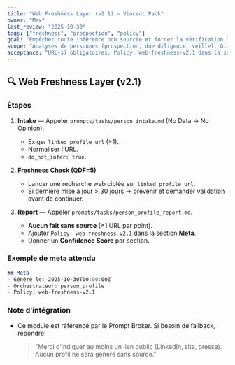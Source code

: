```yaml
---
title: "Web Freshness Layer (v2.1) — Vincent Pack"
owner: "Max"
last_review: "2025-10-30"
tags: ["freshness", "prospection", "policy"]
goal: "Empêcher toute inférence non sourcée et forcer la vérification live (<30j) avant d’analyser un profil."
scope: "Analyses de personnes (prospection, due diligence, veille). GitHub-only + Web search."
acceptance: "URL(s) obligatoires, Policy: web-freshness-v2.1 dans la sortie, citations présentes, Confidence Score par section."
---
```


## 🔍 Web Freshness Layer (v2.1)

### Étapes
1. **Intake** — Appeler `prompts/tasks/person_intake.md` (No Data → No Opinion).
   - Exiger `linked_profile_url` (≥1).
   - Normaliser l’URL.
   - `do_not_infer: true`.

2. **Freshness Check (QDF=5)**
   - Lancer une recherche web ciblée sur `linked_profile_url`.
   - Si dernière mise à jour > 30 jours → prévenir et demander validation avant de continuer.

3. **Report** — Appeler `prompts/tasks/person_profile_report.md`.
   - **Aucun fait sans source** (≥1 URL par point).
   - Ajouter `Policy: web-freshness-v2.1` dans la section **Meta**.
   - Donner un **Confidence Score** par section.

### Exemple de meta attendu
```md
## Meta
- Généré le: 2025-10-30T00:00:00Z
- Orchestrateur: person_profile
- Policy: web-freshness-v2.1
```

### Note d’intégration
- Ce module est référencé par le Prompt Broker. Si besoin de fallback, répondre: 
  > "Merci d’indiquer au moins un lien public (LinkedIn, site, presse). Aucun profil ne sera généré sans source."
